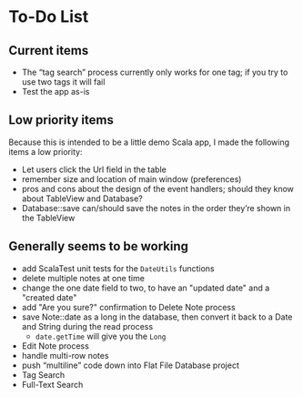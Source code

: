 To-Do List
==========


Current items
-------------
- The “tag search” process currently only works for one tag; if you try to
  use two tags it will fail
- Test the app as-is


Low priority items
------------------

Because this is intended to be a little demo Scala app, I made the following
items a low priority:

- Let users click the Url field in the table
- remember size and location of main window (preferences)
- pros and cons about the design of the event handlers; should they 
  know about TableView and Database?
- Database::save can/should save the notes in the order they’re 
  shown in the TableView


Generally seems to be working
-----------------------------
- add ScalaTest unit tests for the `DateUtils` functions
- delete multiple notes at one time
- change the one date field to two, to have an "updated date" and a "created date"
- add "Are you sure?" confirmation to Delete Note process
- save Note::date as a long in the database, then convert it back
  to a Date and String during the read process
    - `date.getTime` will give you the `Long`
- Edit Note process
- handle multi-row notes
- push “multiline” code down into Flat File Database project
- Tag Search
- Full-Text Search

